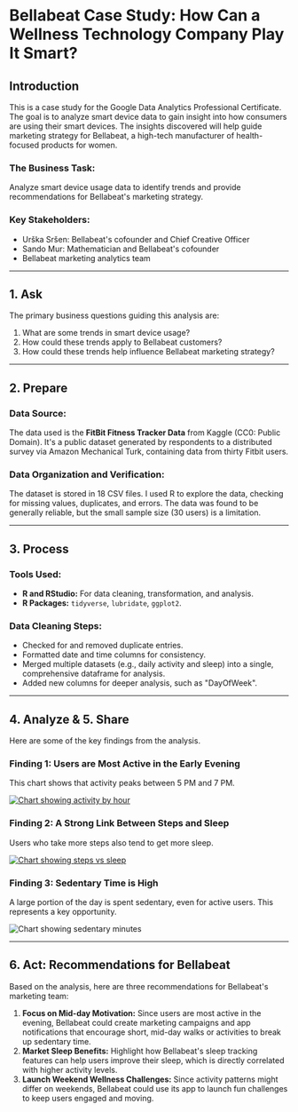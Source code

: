 # Bellabeat Case Study: How Can a Wellness Technology Company Play It Smart?

## Introduction

This is a case study for the Google Data Analytics Professional Certificate. The goal is to analyze smart device data to gain insight into how consumers are using their smart devices. The insights discovered will help guide marketing strategy for Bellabeat, a high-tech manufacturer of health-focused products for women.

### The Business Task:
Analyze smart device usage data to identify trends and provide recommendations for Bellabeat's marketing strategy.

### Key Stakeholders:
* Urška Sršen: Bellabeat's cofounder and Chief Creative Officer
* Sando Mur: Mathematician and Bellabeat's cofounder
* Bellabeat marketing analytics team

---

## 1. Ask

The primary business questions guiding this analysis are:
1.  What are some trends in smart device usage?
2.  How could these trends apply to Bellabeat customers?
3.  How could these trends help influence Bellabeat marketing strategy?

---

## 2. Prepare

### Data Source:
The data used is the **FitBit Fitness Tracker Data** from Kaggle (CC0: Public Domain). It's a public dataset generated by respondents to a distributed survey via Amazon Mechanical Turk, containing data from thirty Fitbit users.

### Data Organization and Verification:
The dataset is stored in 18 CSV files. I used R to explore the data, checking for missing values, duplicates, and errors. The data was found to be generally reliable, but the small sample size (30 users) is a limitation.

---

## 3. Process

### Tools Used:
* **R and RStudio:** For data cleaning, transformation, and analysis.
* **R Packages:** `tidyverse`, `lubridate`, `ggplot2`.

### Data Cleaning Steps:
* Checked for and removed duplicate entries.
* Formatted date and time columns for consistency.
* Merged multiple datasets (e.g., daily activity and sleep) into a single, comprehensive dataframe for analysis.
* Added new columns for deeper analysis, such as "DayOfWeek".

---

## 4. Analyze & 5. Share

Here are some of the key findings from the analysis.

### Finding 1: Users are Most Active in the Early Evening
This chart shows that activity peaks between 5 PM and 7 PM.

[![Chart showing activity by hour](path/to/your/chart1.png)](https://github.com/debuze/bellabeat-case-study/blob/main/chart1_activity_by_hour.png)

### Finding 2: A Strong Link Between Steps and Sleep
Users who take more steps also tend to get more sleep.

[![Chart showing steps vs sleep](path/to/your/chart2.png)](https://github.com/debuze/bellabeat-case-study/blob/main/chart2_sleep_vs_steps.png)

### Finding 3: Sedentary Time is High
A large portion of the day is spent sedentary, even for active users. This represents a key opportunity.

![Chart showing sedentary minutes](path/to/your/chart3.png)

---

## 6. Act: Recommendations for Bellabeat

Based on the analysis, here are three recommendations for Bellabeat's marketing team:

1.  **Focus on Mid-day Motivation:** Since users are most active in the evening, Bellabeat could create marketing campaigns and app notifications that encourage short, mid-day walks or activities to break up sedentary time.
2.  **Market Sleep Benefits:** Highlight how Bellabeat's sleep tracking features can help users improve their sleep, which is directly correlated with higher activity levels.
3.  **Launch Weekend Wellness Challenges:** Since activity patterns might differ on weekends, Bellabeat could use its app to launch fun challenges to keep users engaged and moving.

